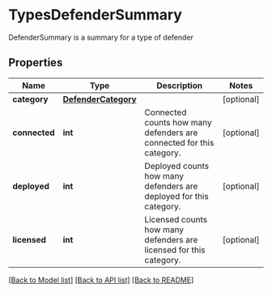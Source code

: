 # TypesDefenderSummary

DefenderSummary is a summary for a type of defender

## Properties
Name | Type | Description | Notes
------------ | ------------- | ------------- | -------------
**category** | [**DefenderCategory**](DefenderCategory.md) |  | [optional] 
**connected** | **int** | Connected counts how many defenders are connected for this category.  | [optional] 
**deployed** | **int** | Deployed counts how many defenders are deployed for this category.  | [optional] 
**licensed** | **int** | Licensed counts how many defenders are licensed for this category.  | [optional] 

[[Back to Model list]](../README.md#documentation-for-models) [[Back to API list]](../README.md#documentation-for-api-endpoints) [[Back to README]](../README.md)


